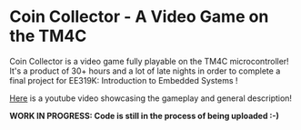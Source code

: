# Coin Collector - A Video Game on the TM4C

Coin Collector is a video game fully playable on the TM4C microcontroller! It's a product of 30+ hours and a lot of late nights in order to complete a final project for EE319K: Introduction to Embedded Systems !

[Here](https://youtu.be/RQVxKQrjG_E) is a youtube video showcasing the gameplay and general description!

<b> WORK IN PROGRESS: Code is still in the process of being uploaded :-) </b>
